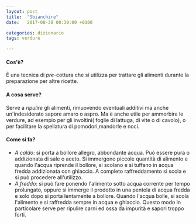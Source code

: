 ```yaml
---
layout: post
title:  "Sbianchire"
date:   2017-08-30 00:30:00 +0100

categories: dizionario
tags: verdure

---
```


#### Cos'è?
È una tecnica di *pre*-cottura che si utilizza per trattare gli alimenti durante la preparazione per altre ricette.

<!--continua-->

#### A cosa serve?
Serve a *ripulire* gli alimenti, rimuovendo eventuali additivi ma anche un'indesiderato sapore amaro o aspro. Ma è anche utile per ammorbire le verdure, ad esempio per gli involtini( foglie di lattuga, di vite o di cavolo), o per facilitare la spellatura di pomodori,mandorle e noci.


#### Come si fa?

* *A caldo*: si porta a bollore allegro, abbondante acqua. Può essere pura o addizionata di  sale o aceto.
Si immergono piccole quantità di alimento e quando l'acqua riprende il bollore, si scolano e si tuffano in acqua fredda addizionata con ghiaccio. A completo raffreddamento si scola e si può procedere all'utilizzo.
* *A freddo*: si può fare ponendo l'alimento sotto acqua corrente per tempo prolungato, oppure si immerge il prodotto in una pentola di acqua fredda e solo dopo si porta lentamente a bollore. Quando l'acqua bolle, si scola l'alimento e si raffredda sempre in acqua e ghiaccio. Questo modo in particolare serve per ripulire carni ed ossa da impurità e sapori troppo forti.



